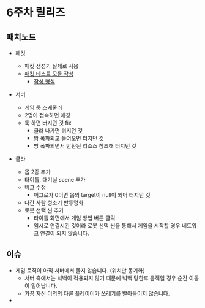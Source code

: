 6주차 릴리즈
====

패치노트
----
* 패킷
  - 패킷 생성기 실제로 사용
  - [패킷 테스트 모듈 작성](https://github.com/SubwayRocketTeam/game/blob/master/tests/tests.rb)
    - [작성 형식](https://github.com/SubwayRocketTeam/game/blob/master/tests/README.md)
    
* 서버
  - 게임 룸 스케줄러
  - 2명이 접속하면 매칭
  - 툭 하면 터지던 것 fix
    - 클라 나가면 터지던 것
    - 방 폭파되고 들어오면 터지던 것
    - 방 폭파되면서 반환된 리소스 참조해 터지던 것
* 클라
  - 몹 2종 추가
  - 타이틀, 대기실 scene 추가
  - 버그 수정
    - 어그로가 0이면 몹의 target이 null이 되어 터지던 것
  - 나간 사람 청소기 반투명화
  - 로봇 선택 씬 추가
    - 타이틀 화면에서 게임 방법 버튼 클릭
    - 임시로 연결시킨 것이라 로봇 선택 씬을 통해서 게임을 시작할 경우 네트워크 연결이 되지 않습니다.
    

이슈
----
* 게임 로직이 아직 서버에서 돌지 않습니다. (위치만 동기화)
  * 서버 측에서는 넉백이 적용되지 않기 때문에 넉백 당한후 움직일 경우 순간 이동이 일어납니다.
  * 가끔 자신 이외의 다른 플레이어가 쓰레기를 빨아들이지 않습니다.
* 
